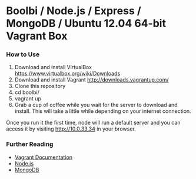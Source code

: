 # Boolbi / Node.js / Express / MongoDB / Ubuntu 12.04 64-bit Vagrant Box

### How to Use


1. Download and install VirtualBox    https://www.virtualbox.org/wiki/Downloads
2. Download and install Vagrant     http://downloads.vagrantup.com/
3. Clone this repository
4. cd boolbi/
5. vagrant up
6. Grab a cup of coffee while you wait for the server to download and install. This will take a little while depending on your internet connection.

Once you run it the first time, node will run a default server and you can access it by visiting http://10.0.33.34 in your browser.

### Further Reading
- [Vagrant Documentation](http://docs.vagrantup.com/)
- [Node.js](http://nodejs.org/api/)
- [MongoDB](http://docs.mongodb.org)

